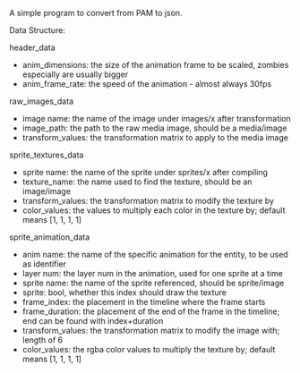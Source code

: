 A simple program to convert from PAM to json.

Data Structure:

header_data
- anim_dimensions: the size of the animation frame to be scaled, zombies especially are usually bigger
- anim_frame_rate: the speed of the animation - almost always 30fps

raw_images_data
- image name: the name of the image under images/x after transformation
- image_path: the path to the raw media image, should be a media/image
- transform_values: the transformation matrix to apply to the media image
  
sprite_textures_data
- sprite name: the name of the sprite under sprites/x after compiling
- texture_name: the name used to find the texture, should be an image/image
- transform_values: the transformation matrix to modify the texture by
- color_values: the values to multiply each color in the texture by; default means [1, 1, 1, 1]
  
sprite_animation_data
- anim name: the name of the specific animation for the entity, to be used as identifier
- layer num: the layer num in the animation, used for one sprite at a time
- sprite name: the name of the sprite referenced, should be sprite/image
- sprite: bool, whether this index should draw the texture
- frame_index: the placement in the timeline where the frame starts
- frame_duration: the placement of the end of the frame in the timeline; end can be found with index+duration
- transform_values: the transformation matrix to modify the image with; length of 6
- color_values: the rgba color values to multiply the texture by; default means [1, 1, 1, 1]
